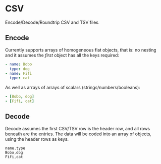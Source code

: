 # CSV
Encode/Decode/Roundtrip CSV and TSV files.

## Encode 
Currently supports arrays of homogeneous flat objects, that is: no nesting and it assumes the _first_ object has all the keys required:

```yaml
- name: Bobo
  type: dog
- name: Fifi
  type: cat
```

As well as arrays of arrays of scalars (strings/numbers/booleans):

```yaml
- [Bobo, dog]
- [Fifi, cat]
```

## Decode
Decode assumes the first CSV/TSV row is the header row, and all rows beneath are the entries.
The data will be coded into an array of objects, using the header rows as keys.

```csv
name,type
Bobo,dog
Fifi,cat
```

